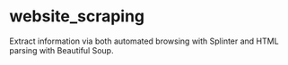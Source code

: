 # website_scraping

Extract information via both automated browsing with Splinter and HTML parsing with Beautiful Soup.
